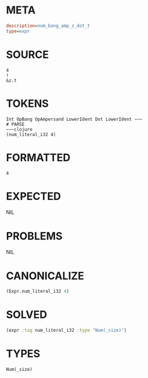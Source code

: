 # META
~~~ini
description=num_bang_amp_z_dot_t
type=expr
~~~
# SOURCE
~~~roc
4
!
&z.t
~~~
# TOKENS
~~~text
Int OpBang OpAmpersand LowerIdent Dot LowerIdent ~~~
# PARSE
~~~clojure
(num_literal_i32 4)
~~~
# FORMATTED
~~~roc
4
~~~
# EXPECTED
NIL
# PROBLEMS
NIL
# CANONICALIZE
~~~clojure
(Expr.num_literal_i32 4)
~~~
# SOLVED
~~~clojure
(expr :tag num_literal_i32 :type "Num(_size)")
~~~
# TYPES
~~~roc
Num(_size)
~~~
